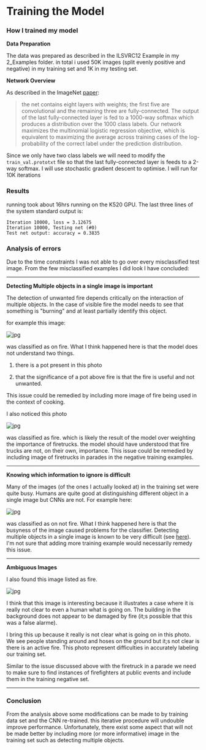 Training the Model
=====

### How I trained my model

**Data Preparation**

The data was prepared as described in the ILSVRC12 Example in my 2_Examples folder. in total i used 50K images (split evenly positive and negative) in my training set and 1K in my testing set.


**Network Overview**

As described in the ImageNet [paper](https://github.com/JBed/Fire_Findr/blob/master/4_Model_Training/imagenet.pdf):

> the net contains eight layers with weights; the first five are convolutional and the remaining three are fully-connected. The output of the last fully-connected layer is fed to a 1000-way softmax which produces a distribution over the 1000 class labels. Our network maximizes the multinomial logistic regression objective, which is equivalent to maximizing the average across training cases of the log-probability of the correct label under the prediction distribution.

Since we only have two class labels we will need to modify the `train_val.prototxt` file so that the last fully-connected layer is feeds to a 2-way softmax. I will use stochastic gradient descent to optimise. I will run for 10K iterations


### Results

running took about 16hrs running on the K520 GPU. The last three lines of the system standard output is:

```
Iteration 10000, loss = 3.12675
Iteration 10000, Testing net (#0)
Test net output: accuracy = 0.3835
```


### Analysis of errors

Due to the time constraints I was not able to go over every misclassified test image. From the few misclassified examples I did look I have concluded:

---

**Detecting Multiple objects in a single image is important**

The detection of unwanted fire depends critically on the interaction of multiple objects. In the case of visible fire the model needs to see that something is "burning" and at least partially identify this object. 

for example this image:

![jpg](https://raw.githubusercontent.com/JBed/Fire_Findr/master/4_Model_Training/pot_fire.jpg)

was classified as on fire. What I think happened here is that the model does not understand two things.

1. there is a pot present in this photo 

2. that the significance of a pot above fire is that the fire is useful and not unwanted.

This issue could be remedied by including more image of fire being used in the context of cooking.

I also noticed this photo 

![jpg](https://raw.githubusercontent.com/JBed/Fire_Findr/master/4_Model_Training/pride_fire.jpg)

was classified as fire. which is likely the result of the model over weighting the importance of firetrucks. the model should have understood that fire trucks are not, on their own, importance. This issue could be remedied by including image of firetrucks in parades in the negative training examples.

---

**Knowing which information to ignore is difficult**

Many of the images (of the ones I actually looked at) in the training set were quite busy. Humans are quite good at distinguishing different object in a single image but CNNs are not. For example here:

![jpg](https://raw.githubusercontent.com/JBed/Fire_Findr/master/4_Model_Training/busy.jpg)

was classified as on not fire. What I think happened here is that the busyness of the image caused problems for the classifier. Detecting multiple objects in a single image is known to be very difficult (see [here](http://karpathy.github.io/2014/09/02/what-i-learned-from-competing-against-a-convnet-on-imagenet/)). I'm not sure that adding more training example would necessarily remedy this issue.

---

**Ambiguous Images** 

I also found this image listed as fire.

![jpg](https://raw.githubusercontent.com/JBed/Fire_Findr/master/4_Model_Training/ambiguous.jpg)

I think that this image is interesting because it illustrates a case where it is really not clear to even a human what is going on. The building in the background does not appear to be damaged by fire (it;s possible that this was a false alarme). 

I bring this up because it really is not clear what is going on in this photo. We see people standing around and hoses on the ground but it;s not clear is there is an active fire. This photo represent difficulties in accurately labeling our training set. 

Similar to the issue discussed above with the firetruck in a parade we need to make sure to find instances of firefighters at public events and include them in the training negative set.


---

### Conclusion

From the analysis above some modifications can be made to by training data set and the CNN re-trained. this iterative procedure will undouble improve performance. Unfortunately, there exist some aspect that will not be made better by including more (or more informative) image in the training set such as detecting multiple objects. 



